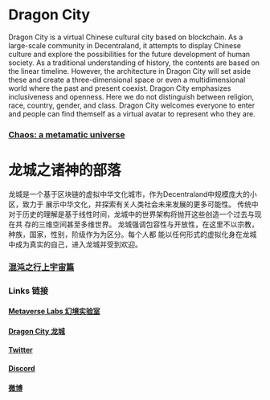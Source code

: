 # Dragon City


Dragon City is a virtual Chinese cultural city based on blockchain. As a large-scale community in
Decentraland, it attempts to display Chinese culture and explore the possibilities for the future
development of human society.
As a traditional understanding of history, the contents are based on the linear timeline. However,
the architecture in Dragon City will set aside these and create a three-dimensional space or even a
multidimensional world where the past and present coexist.
Dragon City emphasizes inclusiveness and openness. Here we do not distinguish between religion,
race, country, gender, and class. Dragon City welcomes everyone to enter and people can find
themself as a virtual avatar to represent who they are.

### [**Chaos: a metamatic universe**](https://metaverselabs.github.io/DragonCity/Proposal/ProposalofDragonCity.pdf)


# 龙城之诸神的部落


龙城是一个基于区块链的虚拟中华文化城市，作为Decentraland中规模庞大的小区，致力于
展示中华文化，并探索有关人类社会未来发展的更多可能性。
传统中对于历史的理解是基于线性时间，龙城中的世界架构将抛开这些创造一个过去与现在共
存的三维空间甚至多维世界。
龙城强调包容性与开放性，在这里不以宗教，种族，国家，性别，阶级作为为区分。每个人都
能以任何形式的虚拟化身在龙城中成为真实的自己，进入龙城并受到欢迎。

### [**混沌之行上宇宙篇**](https://metaverselabs.github.io/DragonCity/Proposal/龙城规划.pdf)

### Links 链接

#### [Metaverse Labs 幻境实验室](https://metaverselabs.io)
#### [Dragon City 龙城]()
#### [Twitter](https://twitter.com/DragonCityIO)
#### [Discord](https://discordapp.com/invite/u9npAwn)
#### [微博](https://weibo.com/metaverselabs)

